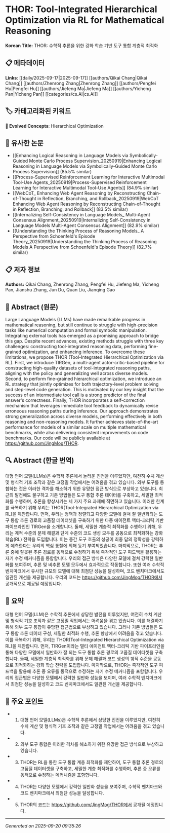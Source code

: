 # THOR: Tool-Integrated Hierarchical Optimization via RL for Mathematical Reasoning

**Korean Title:** THOR: 수학적 추론을 위한 강화 학습 기반 도구 통합 계층적 최적화

## 📋 메타데이터

**Links**: [[daily/2025-09-17|2025-09-17]] [[authors/Qikai Chang|Qikai Chang]] [[authors/Zhenrong Zhang|Zhenrong Zhang]] [[authors/Pengfei Hu|Pengfei Hu]] [[authors/Jiefeng Ma|Jiefeng Ma]] [[authors/Yicheng Pan|Yicheng Pan]] [[categories/cs.AI|cs.AI]]

## 🏷️ 카테고리화된 키워드
**🚀 Evolved Concepts**: Hierarchical Optimization

## 🔗 유사한 논문
- [[Enhancing Logical Reasoning in Language Models via Symbolically-Guided Monte Carlo Process Supervision_20250919|Enhancing Logical Reasoning in Language Models via Symbolically-Guided Monte Carlo Process Supervision]] (85.5% similar)
- [[Process-Supervised Reinforcement Learning for Interactive Multimodal Tool-Use Agents_20250919|Process-Supervised Reinforcement Learning for Interactive Multimodal Tool-Use Agents]] (84.9% similar)
- [[WebCoT_ Enhancing Web Agent Reasoning by Reconstructing Chain-of-Thought in Reflection, Branching, and Rollback_20250919|WebCoT Enhancing Web Agent Reasoning by Reconstructing Chain-of-Thought in Reflection, Branching, and Rollback]] (83.5% similar)
- [[Internalizing Self-Consistency in Language Models_ Multi-Agent Consensus Alignment_20250919|Internalizing Self-Consistency in Language Models Multi-Agent Consensus Alignment]] (82.9% similar)
- [[Understanding the Thinking Process of Reasoning Models_ A Perspective from Schoenfeld's Episode Theory_20250919|Understanding the Thinking Process of Reasoning Models A Perspective from Schoenfeld's Episode Theory]] (82.7% similar)

## 📋 저자 정보

**Authors:** Qikai Chang, Zhenrong Zhang, Pengfei Hu, Jiefeng Ma, Yicheng Pan, Jianshu Zhang, Jun Du, Quan Liu, Jianqing Gao

## 📄 Abstract (원문)

Large Language Models (LLMs) have made remarkable progress in mathematical
reasoning, but still continue to struggle with high-precision tasks like
numerical computation and formal symbolic manipulation. Integrating external
tools has emerged as a promising approach to bridge this gap. Despite recent
advances, existing methods struggle with three key challenges: constructing
tool-integrated reasoning data, performing fine-grained optimization, and
enhancing inference. To overcome these limitations, we propose THOR
(Tool-Integrated Hierarchical Optimization via RL). First, we introduce TIRGen,
a multi-agent actor-critic-based pipeline for constructing high-quality
datasets of tool-integrated reasoning paths, aligning with the policy and
generalizing well across diverse models. Second, to perform fine-grained
hierarchical optimization, we introduce an RL strategy that jointly optimizes
for both trajectory-level problem solving and step-level code generation. This
is motivated by our key insight that the success of an intermediate tool call
is a strong predictor of the final answer's correctness. Finally, THOR
incorporates a self-correction mechanism that leverages immediate tool feedback
to dynamically revise erroneous reasoning paths during inference. Our approach
demonstrates strong generalization across diverse models, performing
effectively in both reasoning and non-reasoning models. It further achieves
state-of-the-art performance for models of a similar scale on multiple
mathematical benchmarks, while also delivering consistent improvements on code
benchmarks. Our code will be publicly available at
https://github.com/JingMog/THOR.

## 🔍 Abstract (한글 번역)

대형 언어 모델(LLMs)은 수학적 추론에서 놀라운 진전을 이루었지만, 여전히 수치 계산 및 형식적 기호 조작과 같은 고정밀 작업에서는 어려움을 겪고 있습니다. 외부 도구를 통합하는 것은 이러한 격차를 해소하기 위한 유망한 접근 방식으로 부상하고 있습니다. 최근의 발전에도 불구하고 기존 방법들은 도구 통합 추론 데이터를 구축하고, 세밀한 최적화를 수행하며, 추론을 향상시키는 세 가지 주요 과제에 직면하고 있습니다. 이러한 한계를 극복하기 위해 우리는 THOR(Tool-Integrated Hierarchical Optimization via RL)을 제안합니다. 먼저, 우리는 정책과 정렬되고 다양한 모델에 걸쳐 잘 일반화되는 도구 통합 추론 경로의 고품질 데이터셋을 구축하기 위한 다중 에이전트 액터-크리틱 기반 파이프라인인 TIRGen을 소개합니다. 둘째, 세밀한 계층적 최적화를 수행하기 위해, 우리는 궤적 수준의 문제 해결과 단계 수준의 코드 생성 모두를 공동으로 최적화하는 강화 학습(RL) 전략을 도입합니다. 이는 중간 도구 호출의 성공이 최종 답의 정확성을 강력하게 예측한다는 우리의 핵심 통찰에 의해 동기 부여되었습니다. 마지막으로, THOR는 추론 중에 잘못된 추론 경로를 동적으로 수정하기 위해 즉각적인 도구 피드백을 활용하는 자기 수정 메커니즘을 통합합니다. 우리의 접근 방식은 다양한 모델에 걸쳐 강력한 일반화를 보여주며, 추론 및 비추론 모델 모두에서 효과적으로 작동합니다. 또한 여러 수학적 벤치마크에서 유사한 규모의 모델에 대해 최첨단 성능을 달성하며, 코드 벤치마크에서도 일관된 개선을 제공합니다. 우리의 코드는 https://github.com/JingMog/THOR에서 공개적으로 제공될 예정입니다.

## 📝 요약

대형 언어 모델(LLM)은 수학적 추론에서 상당한 발전을 이루었지만, 여전히 수치 계산 및 형식적 기호 조작과 같은 고정밀 작업에서는 어려움을 겪고 있습니다. 이를 해결하기 위해 외부 도구 통합이 유망한 접근법으로 부상하고 있습니다. 그러나 기존 방법들은 도구 통합 추론 데이터 구성, 세밀한 최적화 수행, 추론 향상에서 어려움을 겪고 있습니다. 이를 극복하기 위해, 우리는 THOR(Tool-Integrated Hierarchical Optimization via RL)을 제안합니다. 먼저, TIRGen이라는 멀티 에이전트 액터-크리틱 기반 파이프라인을 통해 다양한 모델에서 일반화가 잘 되는 도구 통합 추론 경로의 고품질 데이터셋을 구축합니다. 둘째, 세밀한 계층적 최적화를 위해 문제 해결과 코드 생성의 궤적 수준을 공동으로 최적화하는 강화 학습 전략을 도입합니다. 마지막으로, THOR는 즉각적인 도구 피드백을 활용해 추론 중 오류를 동적으로 수정하는 자기 수정 메커니즘을 포함합니다. 우리의 접근법은 다양한 모델에서 강력한 일반화 성능을 보이며, 여러 수학적 벤치마크에서 최첨단 성능을 달성하고 코드 벤치마크에서도 일관된 개선을 제공합니다.

## 🎯 주요 포인트

- 1. 대형 언어 모델(LLMs)은 수학적 추론에서 상당한 진전을 이루었지만, 여전히 수치 계산 및 형식적 기호 조작과 같은 고정밀 작업에서는 어려움을 겪고 있습니다.

- 2. 외부 도구 통합은 이러한 격차를 해소하기 위한 유망한 접근 방식으로 부상하고 있습니다.

- 3. THOR는 RL을 통한 도구 통합 계층 최적화를 제안하여, 도구 통합 추론 경로의 고품질 데이터셋을 구축하고, 세밀한 계층 최적화를 수행하며, 추론 중 오류를 동적으로 수정하는 메커니즘을 포함합니다.

- 4. THOR는 다양한 모델에서 강력한 일반화 성능을 보여주며, 수학적 벤치마크와 코드 벤치마크에서 최첨단 성능을 달성합니다.

- 5. THOR의 코드는 https://github.com/JingMog/THOR에서 공개될 예정입니다.

---

*Generated on 2025-09-20 09:35:26*